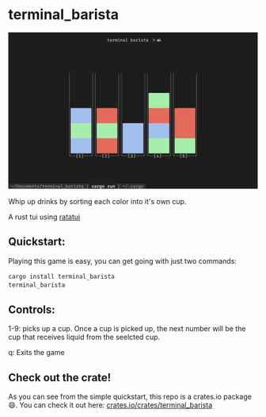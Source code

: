 # terminal_barista

![Ratatui running in the command line](./assets/TerminalBarista.png)

Whip up drinks by sorting each color into it's own cup.

A rust tui using [ratatui](https://ratatui.rs/)

## Quickstart:

Playing this game is easy, you can get going with just two commands:
```sh
cargo install terminal_barista
terminal_barista
```

## Controls:

1-9: picks up a cup. Once a cup is picked up, the next number will be the cup that receives liquid from the seelcted cup.

q: Exits the game

## Check out the crate!

As you can see from the simple quickstart, this repo is a crates.io package 😄. You can check it out here: [crates.io/crates/terminal_barista](https://crates.io/crates/terminal_barista)

